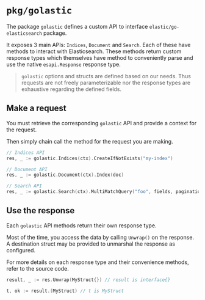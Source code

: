 # `pkg/golastic`

The package `golastic` defines a custom API to interface `elastic/go-elasticsearch` package.

It exposes 3 main APIs: `Indices`, `Document` and `Search`. Each of these have methods to interact with Elasticsearch. These methods return custom response types which themselves have method to conveniently parse and use the native `esapi.Response` response type.

> `golastic` options and structs are defined based on our needs. Thus requests are not freely parameterizable nor the response types are exhaustive regarding the defined fields.

## Make a request

You must retrieve the corresponding `golastic` API and provide a context for the request.

Then simply chain call the method for the request you are making.

```go
// Indices API
res, _ := golastic.Indices(ctx).CreateIfNotExists("my-index")

// Document API
res, _ := golastic.Document(ctx).Index(doc)

// Search API
res, _ := golastic.Search(ctx).MultiMatchQuery("foo", fields, pagination, sort)
```

## Use the response

Each `golastic` API methods return their own response type.

Most of the time, you access the data by calling `Unwrap()` on the response. A destination struct may be provided to unmarshal the response as configured.

For more details on each response type and their convenience methods, refer to the source code.

```go
result, _ := res.Unwrap(MyStruct{}) // result is interface{}

t, ok := result.(MyStruct) // t is MyStruct
```
